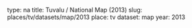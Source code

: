 type: na
title: Tuvalu / National Map (2013)
slug: places/tv/datasets/map/2013
place: tv
dataset: map
year: 2013
